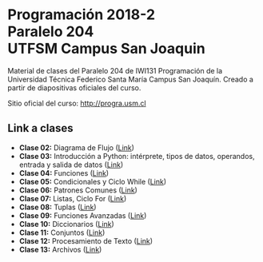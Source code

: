 # Programación 2018-2 <br/> Paralelo 204 <br/> UTFSM Campus San Joaquin

<par> Material de clases del Paralelo 204 de IWI131 Programación de la Universidad Técnica Federico Santa María Campus San Joaquín. Creado a partir de diapositivas oficiales del curso. </par>

<par>
Sitio oficial del curso: <a href="http://progra.usm.cl">http://progra.usm.cl</a>
</par>


## Link a clases
<ul>
  <li><b>Clase 02:</b> Diagrama de Flujo (<a href="https://github.com/cristopherarenas/progra/blob/master/02_Diagrama_Flujo_2018.ipynb">Link</a>)</li>
  <li><b>Clase 03:</b> Introducción a Python: intérprete, tipos de datos, operandos, entrada y salida de datos (<a href="https://github.com/cristopherarenas/progra/blob/master/03_Intro_Python_2018.ipynb">Link</a>)</li>
  <li><b>Clase 04:</b> Funciones (<a href="https://github.com/cristopherarenas/progra/blob/master/04_Funciones_2018.ipynb">Link</a>)</li>
  <li><b>Clase 05:</b> Condicionales y Ciclo While (<a href="https://github.com/cristopherarenas/progra/blob/master/05_Condicionales_Ciclos_2018.ipynb">Link</a>)</li>
  <li><b>Clase 06:</b> Patrones Comunes (<a href="https://github.com/cristopherarenas/progra/blob/master/06_Patrones_Comunes_2018.ipynb">Link</a>)</li>
  <li><b>Clase 07:</b> Listas, Ciclo For (<a href="https://github.com/cristopherarenas/progra/blob/master/07_Listas_Ciclo_For_2018.ipynb">Link</a>)</li>
  <li><b>Clase 08:</b> Tuplas (<a href="https://github.com/cristopherarenas/progra/blob/master/08_Tuplas_2018.ipynb">Link</a>)</li>
  <li><b>Clase 09:</b> Funciones Avanzadas (<a href="https://github.com/cristopherarenas/progra/blob/master/09_Funciones_Avanzadas_2018.ipynb">Link</a>)</li>
  <li><b>Clase 10:</b> Diccionarios (<a href="https://github.com/cristopherarenas/progra/blob/master/10_Diccionarios_2018.ipynb">Link</a>)</li>
  <li><b>Clase 11:</b> Conjuntos (<a href="https://github.com/cristopherarenas/progra/blob/master/11_Conjuntos_2018.ipynb">Link</a>)</li>
  <li><b>Clase 12:</b> Procesamiento de Texto (<a href="https://github.com/cristopherarenas/progra/blob/master/12_Procesamiento_de_Texto_2018.ipynb">Link</a>)</li>
  <li><b>Clase 13:</b> Archivos (<a href="https://github.com/cristopherarenas/progra/blob/master/13_Archivos_2018.ipynb">Link</a>)</li>
</ul>
